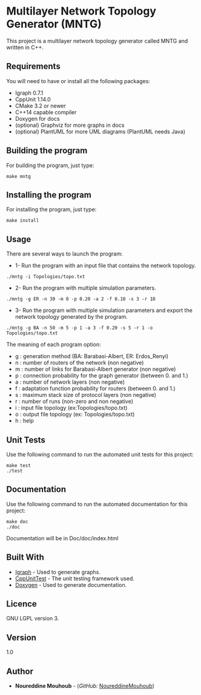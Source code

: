 # Multilayer Network Topology Generator (MNTG)

This project is a multilayer network topology generator called MNTG and written in C++.

## Requirements

You will need to have or install all the following packages:

* Igraph 0.7.1
* CppUnit 1.14.0
* CMake 3.2 or newer
* C++14 capable compiler
* Doxygen for docs
* (optional) Graphviz for more graphs in docs
* (optional) PlantUML for more UML diagrams (PlantUML needs Java)

## Building the program

For building the program, just type:

```
make mntg
```

## Installing the program

For installing the program, just type:

```
make install
```

## Usage 

There are several ways to launch the program:

* 1- Run the program with an input file that contains the network topology.


```
./mntg -i Topologies/topo.txt
```

* 2- Run the program with multiple simulation parameters.


```
./mntg -g ER -n 30 -m 0 -p 0.20 -a 2 -f 0.10 -s 3 -r 10
```

* 3- Run the program with multiple simulation parameters and export the network topology generated by the program.


```
./mntg -g BA -n 50 -m 5 -p 1 -a 3 -f 0.20 -s 5 -r 1 -o Topologies/topo.txt
```

The meaning of each program option:

* g : generation method (BA: Barabasi-Albert, ER: Erdos_Renyi)
* n : number of routers of the network (non negative)
* m : number of links for Barabasi-Albert generator (non negative)
* p : connection probability for the graph generator (between 0. and 1.)
* a : number of network layers (non negative)
* f : adaptation function probability for routers (between 0. and 1.)
* s : maximum stack size of protocol layers (non negative)
* r : number of runs (non-zero and non negative)
* i : input file topology (ex:Topologies/topo.txt)
* o : output file topology (ex: Topologies/topo.txt)
* h : help

## Unit Tests

Use the following command to run the automated unit tests for this project:

```
make test
./test
```

## Documentation

Use the following command to run the automated documentation for this project:

```
make doc
./doc
```

Documentation will be in Doc/doc/index.html

## Built With

* [Igraph](https://igraph.org/c/) - Used to generate graphs.
* [CppUnitTest](https://people.freedesktop.org/~mmohrhard/cppunit/index.html) - The unit testing framework used.
* [Doxygen](https://github.com/kracejic/EmptyDoxygenCMake) - Used to generate documentation.

## Licence

GNU LGPL version 3.

## Version

1.0

## Author

* **Noureddine Mouhoub** - (*GitHub:* [NoureddineMouhoub](https://github.com/nmouhoub))
